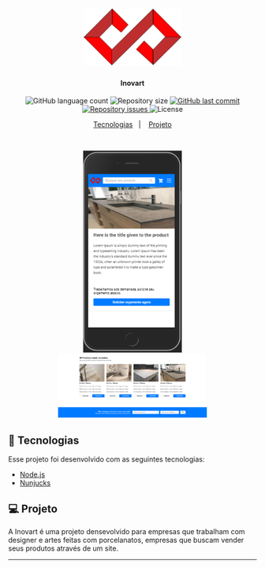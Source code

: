 <h1 align="center">
  <img alt="Inovart" title="Logo Inovart" src="public/assets/images/inovarte-mobile-logo.png" width="200" />
</h1>

<h4 align="center">
  Inovart
</h4>

<p align="center">
  <img alt="GitHub language count" src="https://img.shields.io/github/languages/count/LeoGomes0919/Inovart">
  
  <img alt="Repository size" src="https://img.shields.io/github/repo-size/LeoGomes0919/Inovart">
  
  <a href="https://github.com/LeoGomes0919/Inovart/commits/master">
    <img alt="GitHub last commit" src="https://img.shields.io/github/last-commit/LeoGomes0919/Inovart">
  </a>
  
  <a href="https://github.com/LeoGomes0919/Inovart/issues">
    <img alt="Repository issues" src="https://img.shields.io/github/issues/LeoGomes0919/Inovart">
  </a>
  
  <img alt="License" src="https://img.shields.io/badge/license-MIT-brightgreen">
</p>

<p align="center">
  <a href="#-tecnologias">Tecnologias</a>&nbsp;&nbsp;&nbsp;|&nbsp;&nbsp;&nbsp;
  <a href="#-projeto">Projeto</a>
</p>

<br>

<p align="center">
  <img alt="Frontend" src="public/assets/images/github2.png" width="200">
  <img alt="Frontend" src="public/assets/images/github1.png" width="60%">
</a>

## 🚀 Tecnologias

Esse projeto foi desenvolvido com as seguintes tecnologias:

- [Node.js](https://nodejs.org/en/)
- [Nunjucks](https://mozilla.github.io/nunjucks/)

## 💻 Projeto

A Inovart é uma projeto densevolvido para empresas que trabalham com designer e artes feitas com porcelanatos, empresas que buscam vender seus produtos através de um site.

---








